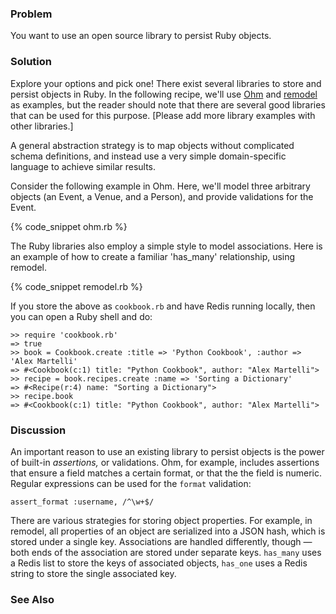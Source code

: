 ### Problem

You want to use an open source library to persist Ruby objects.

### Solution

Explore your options and pick one! There exist several libraries to store and persist objects in Ruby. 
In the following recipe, we'll use [Ohm](http://github.com/soveran/ohm) and [remodel](http://github.com/tlossen/remodel) as examples, but the reader should note that there are several good libraries that can be used for this purpose. 
[Please add more library examples with other libraries.]

A general abstraction strategy is to map objects without complicated schema definitions,
and instead use a very simple domain-specific language to achieve similar results.

Consider the following example in Ohm. Here, we'll model three arbitrary objects (an Event, a
Venue, and a Person), and provide validations for the Event.

{% code_snippet ohm.rb %}
 
The Ruby libraries also employ a simple style to model associations. Here is an example of how to create a 
familiar 'has_many' relationship, using remodel.

{% code_snippet remodel.rb %}

If you store the above as `cookbook.rb` and have Redis running locally, 
then you can open a Ruby shell and do:

	>> require 'cookbook.rb'
	=> true
	>> book = Cookbook.create :title => 'Python Cookbook', :author => 'Alex Martelli'
	=> #<Cookbook(c:1) title: "Python Cookbook", author: "Alex Martelli">
	>> recipe = book.recipes.create :name => 'Sorting a Dictionary'
	=> #<Recipe(r:4) name: "Sorting a Dictionary">
	>> recipe.book
	=> #<Cookbook(c:1) title: "Python Cookbook", author: "Alex Martelli">

### Discussion

An important reason to use an existing library to persist objects is the power of 
built-in *assertions,* or validations. Ohm, for example, includes assertions that ensure
a field matches a certain format, or that the the field is numeric. Regular expressions
can be used for the `format` validation:

	assert_format :username, /^\w+$/

There are various strategies for storing object properties. For example, in remodel, 
all properties of an object are serialized into a JSON hash, which is stored under a
single key. Associations are handled differently, though &mdash; both ends of the
association are stored under separate keys. `has_many` uses a Redis
list to store the keys of associated objects, `has_one` uses a Redis
string to store the single associated key. 

### See Also